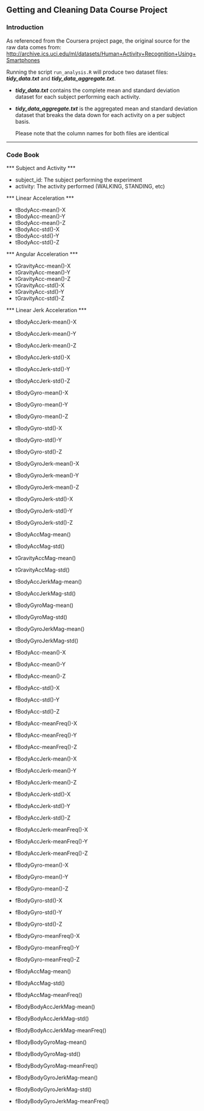 ## Getting and Cleaning Data Course Project

### Introduction
As referenced from the Coursera project page, the original source for the raw data comes from:
http://archive.ics.uci.edu/ml/datasets/Human+Activity+Recognition+Using+Smartphones

Running the script `run_analysis.R` will produce two dataset files: ***tidy_data.txt*** and ***tidy_data_aggregate.txt***.  

* ***tidy_data.txt*** contains the complete mean and standard deviation dataset for each subject performing each activity.  

* ***tidy_data_aggregate.txt*** is the aggregated mean and standard deviation dataset that breaks the data down for each activity on a per subject basis.

  Please note that the column names for both files are identical

---

### Code Book

*** Subject and Activity ***

* subject_id: The subject performing the experiment
* activity: The activity performed (WALKING, STANDING, etc)

*** Linear Acceleration ***
* tBodyAcc-mean()-X
* tBodyAcc-mean()-Y
* tBodyAcc-mean()-Z
* tBodyAcc-std()-X
* tBodyAcc-std()-Y
* tBodyAcc-std()-Z

*** Angular Acceleration ***
* tGravityAcc-mean()-X
* tGravityAcc-mean()-Y
* tGravityAcc-mean()-Z
* tGravityAcc-std()-X
* tGravityAcc-std()-Y
* tGravityAcc-std()-Z

*** Linear Jerk Acceleration ***
* tBodyAccJerk-mean()-X
* tBodyAccJerk-mean()-Y
* tBodyAccJerk-mean()-Z
* tBodyAccJerk-std()-X
* tBodyAccJerk-std()-Y
* tBodyAccJerk-std()-Z

* tBodyGyro-mean()-X
* tBodyGyro-mean()-Y
* tBodyGyro-mean()-Z
* tBodyGyro-std()-X
* tBodyGyro-std()-Y
* tBodyGyro-std()-Z

* tBodyGyroJerk-mean()-X
* tBodyGyroJerk-mean()-Y
* tBodyGyroJerk-mean()-Z
* tBodyGyroJerk-std()-X
* tBodyGyroJerk-std()-Y
* tBodyGyroJerk-std()-Z

* tBodyAccMag-mean()
* tBodyAccMag-std()

* tGravityAccMag-mean()
* tGravityAccMag-std()

* tBodyAccJerkMag-mean()
* tBodyAccJerkMag-std()

* tBodyGyroMag-mean()
* tBodyGyroMag-std()

* tBodyGyroJerkMag-mean()
* tBodyGyroJerkMag-std()

* fBodyAcc-mean()-X
* fBodyAcc-mean()-Y
* fBodyAcc-mean()-Z
* fBodyAcc-std()-X
* fBodyAcc-std()-Y
* fBodyAcc-std()-Z

* fBodyAcc-meanFreq()-X
* fBodyAcc-meanFreq()-Y
* fBodyAcc-meanFreq()-Z

* fBodyAccJerk-mean()-X
* fBodyAccJerk-mean()-Y
* fBodyAccJerk-mean()-Z

* fBodyAccJerk-std()-X
* fBodyAccJerk-std()-Y
* fBodyAccJerk-std()-Z
* fBodyAccJerk-meanFreq()-X
* fBodyAccJerk-meanFreq()-Y
* fBodyAccJerk-meanFreq()-Z

* fBodyGyro-mean()-X
* fBodyGyro-mean()-Y
* fBodyGyro-mean()-Z
* fBodyGyro-std()-X
* fBodyGyro-std()-Y
* fBodyGyro-std()-Z

* fBodyGyro-meanFreq()-X
* fBodyGyro-meanFreq()-Y
* fBodyGyro-meanFreq()-Z

* fBodyAccMag-mean()
* fBodyAccMag-std()
* fBodyAccMag-meanFreq()

* fBodyBodyAccJerkMag-mean()
* fBodyBodyAccJerkMag-std()

* fBodyBodyAccJerkMag-meanFreq()

* fBodyBodyGyroMag-mean()
* fBodyBodyGyroMag-std()
* fBodyBodyGyroMag-meanFreq()

* fBodyBodyGyroJerkMag-mean()
* fBodyBodyGyroJerkMag-std()
* fBodyBodyGyroJerkMag-meanFreq()
